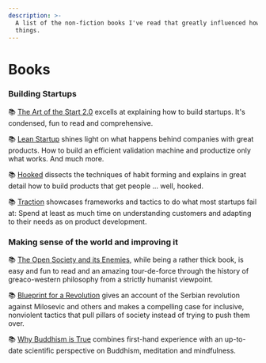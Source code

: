 ```yaml
---
description: >-
  A list of the non-fiction books I've read that greatly influenced how I do
  things.
---
```


# Books

### Building Startups

📚 [The Art of the Start 2.0](https://guykawasaki.com/books/the-art-of-the-start/) excells at explaining how to build startups. It's condensed, fun to read and comprehensive.

📚 [Lean Startup](https://en.wikipedia.org/wiki/The_Lean_Startup) shines light on what happens behind companies with great products. How to build an efficient validation machine and productize only what works. And much more.

📚 [Hooked](https://www.goodreads.com/book/show/22668729-hooked) dissects the techniques of habit forming and explains in great detail how to build products that get people ... well, hooked.

📚 [Traction](https://www.amazon.com/Traction-Startup-Achieve-Explosive-Customer/dp/1591848369) showcases frameworks and tactics to do what most startups fail at: Spend at least as much time on understanding customers and adapting to their needs as on product development.

### Making sense of the world and improving it

📚 [The Open Society and its Enemies](https://en.wikipedia.org/wiki/The_Open_Society_and_Its_Enemies), while being a rather thick book, is easy and fun to read and an amazing tour-de-force through the history of greaco-western philosophy from a strictly humanist viewpoint.

📚 [Blueprint for a Revolution](https://en.wikipedia.org/wiki/Blueprint_for_Revolution) gives an account of the Serbian revolution against Milosevic and others and makes a compelling case for inclusive, nonviolent tactics that pull pillars of society instead of trying to push them over.

📚 [Why Buddhism is True](https://en.wikipedia.org/wiki/Why_Buddhism_Is_True) combines first-hand experience with an up-to-date scientific perspective on Buddhism, meditation and mindfulness.

